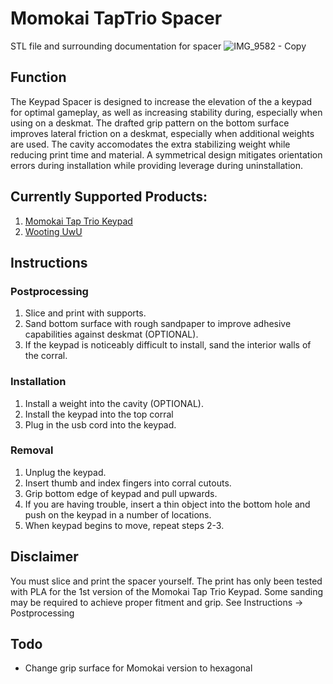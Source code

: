 # Momokai TapTrio Spacer
STL file and surrounding documentation for spacer
![IMG_9582 - Copy](https://user-images.githubusercontent.com/121159543/208869606-64d6751b-da90-4c32-91ec-9cd54708abb5.jpg)
## Function

The Keypad Spacer is designed to increase the elevation of the a keypad for optimal gameplay, as well as increasing stability during, especially when using on a deskmat. The drafted grip pattern on the bottom surface improves lateral friction on a deskmat, especially when additional weights are used. The cavity accomodates the extra stabilizing weight while reducing print time and material. A symmetrical design mitigates orientation errors during installation while providing leverage during uninstallation.

## Currently Supported Products:
1. [Momokai Tap Trio Keypad](https://momokai.com/en-ca/products/tap-trio)
2. [Wooting UwU](https://wooting.io/uwu)

## Instructions
### Postprocessing
1. Slice and print with supports. 
2. Sand bottom surface with rough sandpaper to improve adhesive capabilities against deskmat (OPTIONAL).
3. If the keypad is noticeably difficult to install, sand the interior walls of the corral.

### Installation
1. Install a weight into the cavity (OPTIONAL). 
2. Install the keypad into the top corral
3. Plug in the usb cord into the keypad. 

### Removal
1. Unplug the keypad.
2. Insert thumb and index fingers into corral cutouts.
3. Grip bottom edge of keypad and pull upwards. 
4. If you are having trouble, insert a thin object into the bottom hole and push on the keypad in a number of locations. 
5. When keypad begins to move, repeat steps 2-3.

## Disclaimer
You must slice and print the spacer yourself. The print has only been tested with PLA for the 1st version of the Momokai Tap Trio Keypad. Some sanding may be required to achieve proper fitment and grip. See Instructions -> Postprocessing

## Todo
* Change grip surface for Momokai version to hexagonal
